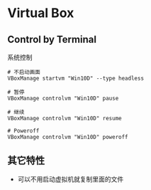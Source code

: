 # Virtual Box

## Control by Terminal
系统控制
```
# 不启动画面
VBoxManage startvm "Win10D" --type headless

# 暂停
VBoxManage controlvm "Win10D" pause

# 继续
VBoxManage controlvm "Win10D" resume

# Poweroff
VBoxManage controlvm "Win10D" poweroff
```

## 其它特性
- 可以不用启动虚拟机就复制里面的文件
